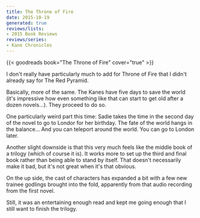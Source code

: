 ```yaml
---
title: The Throne of Fire
date: 2015-10-19
generated: true
reviews/lists:
- 2015 Book Reviews
reviews/series:
- Kane Chronicles
---
```

{{< goodreads book="The Throne of Fire" cover="true" >}}

I don't really have particularly much to add for Throne of Fire that I didn't already say for The Red Pyramid.  

Basically, more of the same. The Kanes have five days to save the world (it's impressive how even something like that can start to get old after a dozen novels...). They proceed to do so.  

<!--more-->

One particularly weird part this time: Sadie takes the time in the second day of the novel to go to Londor for her birthday. The fate of the world hangs in the balance... And you can teleport around the world. You can go to London later.  

Another slight downside is that this very much feels like the middle book of a trilogy (which of course it is). It works more to set up the third and final book rather than being able to stand by itself. That doesn't necessarily make it bad, but it's not great when it's that obvious.  

On the up side, the cast of characters has expanded a bit with a few new trainee godlings brought into the fold, apparently from that audio recording from the first novel.  

Still, it was an entertaining enough read and kept me going enough that I still want to finish the trilogy.


